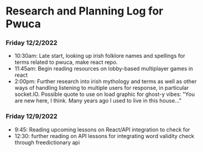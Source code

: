 # Research and Planning Log for Pwuca

### Friday 12/2/2022

* 10:30am: Late start, looking up irish folklore names and spellings for terms related to pwuca, make react repo.
* 11:45am: Begin reading resources on lobby-based multiplayer games in react 
* 2:00pm: Further research into irish mythology and terms as well as other ways of handling listening to multiple users for response, in particular socket.IO.  Possible quote to use on load graphic for ghost-y vibes: 
	"You are new here, I think.
		Many years ago I used to live in this house..."

### Friday 12/9/2022

* 9:45: Reading upcoming lessons on React/API integration to check for 
* 12:30: further reading on API lessons for integrating word validity check through freedictionary api
